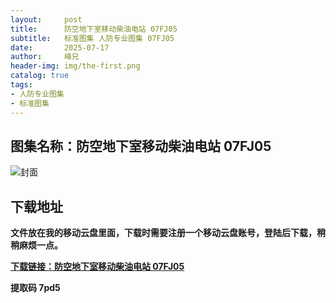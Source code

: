 ```yaml
---
layout:     post
title:      防空地下室移动柴油电站 07FJ05
subtitle:   标准图集 人防专业图集 07FJ05
date:       2025-07-17
author:     峰兄
header-img: img/the-first.png
catalog: true
tags:
- 人防专业图集
- 标准图集
---
```

## 图集名称：防空地下室移动柴油电站 07FJ05
![封面](https://pic1.imgdb.cn/item/687864bf58cb8da5c8bc7315.jpg)


## 下载地址 ##
**文件放在我的移动云盘里面，下载时需要注册一个移动云盘账号，登陆后下载，稍稍麻烦一点。**  
  
[**下载链接：防空地下室移动柴油电站 07FJ05**](https://caiyun.139.com/w/i/2oxwE75xqjxzv)


**提取码 7pd5**

